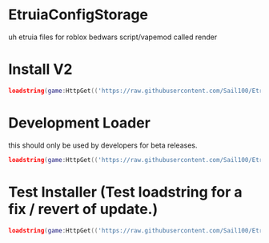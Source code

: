 # EtruiaConfigStorage
uh etruia files for roblox bedwars script/vapemod called render

# Install V2

```lua
loadstring(game:HttpGet(('https://raw.githubusercontent.com/Sail100/EtruiaConfigStorage/main/etruiav2/Install.lua')))()

```
# Development Loader
this should only be used by developers for beta releases. 

```lua
loadstring(game:HttpGet(('https://raw.githubusercontent.com/Sail100/EtruiaConfigStorage/main/EtruiaDevelopment/loader.lua')))()
```

# Test Installer (Test loadstring for a fix / revert of update.)
```lua
loadstring(game:HttpGet(('https://raw.githubusercontent.com/Sail100/EtruiaConfigStorage/main/TestingFolders/FixWithoutGUI.lua')))()
```
